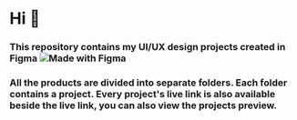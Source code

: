 # Hi 👋  

### This repository contains my UI/UX design projects created in Figma ![Made with Figma](https://img.shields.io/badge/Made%20with-Figma-blue?logo=figma)

### All the products are divided into separate folders. Each folder contains a project. Every project's live link is also available beside the live link, you can also view the projects preview.